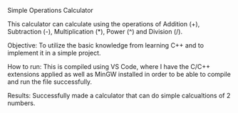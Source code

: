 Simple Operations Calculator

This calculator can calculate using the operations of Addition (+), Subtraction (-), Multiplication (*), Power (^) and Division (/).

Objective:
To utilize the basic knowledge from learning C++ and to implement it in a simple project.

How to run:
This is compiled using VS Code, where I have the C/C++ extensions applied as well as MinGW installed in order to be able to compile and run the file successfully.

Results:
Successfully made a calculator that can do simple calcualtions of 2 numbers.
